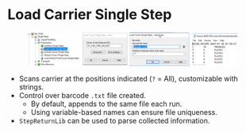 # Load Carrier Single Step

<figure><img src="../../.gitbook/assets/image (860).png" alt=""><figcaption></figcaption></figure>

* Scans carrier at the positions indicated (`?` = All), customizable with strings.
* Control over barcode `.txt` file created.
  * By default, appends to the same file each run.
  * Using variable-based names can ensure file uniqueness.
* `StepReturnLib` can be used to parse collected information.
